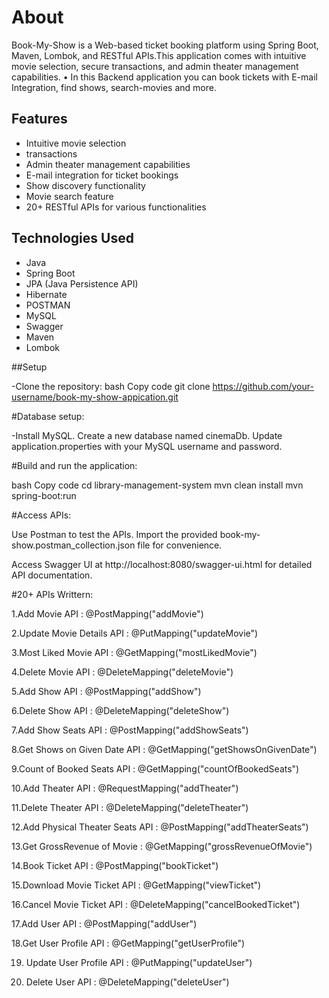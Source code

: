 # About 

Book-My-Show is a Web-based ticket booking platform using Spring Boot, Maven, Lombok, and RESTful APIs.This application comes with intuitive movie selection, secure transactions, and admin theater management capabilities.
• In this Backend application you can book tickets with E-mail Integration, find shows, search-movies and more.

## Features

- Intuitive movie selection
- transactions
- Admin theater management capabilities
- E-mail integration for ticket bookings
- Show discovery functionality
- Movie search feature
- 20+ RESTful APIs for various functionalities

## Technologies Used

- Java
- Spring Boot
- JPA (Java Persistence API)
- Hibernate
- POSTMAN
- MySQL
- Swagger
- Maven
- Lombok

##Setup

-Clone the repository: bash Copy code git clone https://github.com/your-username/book-my-show-appication.git

#Database setup:

-Install MySQL. Create a new database named cinemaDb. Update application.properties with your MySQL username and password.

#Build and run the application:

bash Copy code cd library-management-system mvn clean install mvn spring-boot:run

#Access APIs:

Use Postman to test the APIs. Import the provided book-my-show.postman_collection.json file for convenience.

Access Swagger UI at http://localhost:8080/swagger-ui.html for detailed API documentation.

#20+ APIs Writtern:

1.Add Movie API : @PostMapping("addMovie")

2.Update Movie Details API : @PutMapping("updateMovie")

3.Most Liked Movie API : @GetMapping("mostLikedMovie")
 
4.Delete Movie API : @DeleteMapping("deleteMovie")

5.Add Show API : @PostMapping("addShow")

6.Delete Show API : @DeleteMapping("deleteShow")

7.Add Show Seats API : @PostMapping("addShowSeats")

8.Get Shows on Given Date API : @GetMapping("getShowsOnGivenDate")

9.Count of Booked Seats API : @GetMapping("countOfBookedSeats")

10.Add Theater API : @RequestMapping("addTheater")

11.Delete Theater API : @DeleteMapping("deleteTheater")

12.Add Physical Theater Seats API : @PostMapping("addTheaterSeats")

13.Get GrossRevenue of Movie : @GetMapping("grossRevenueOfMovie")

14.Book Ticket API : @PostMapping("bookTicket")

15.Download Movie Ticket API : @GetMapping("viewTicket")

16.Cancel Movie Ticket API : @DeleteMapping("cancelBookedTicket")

17.Add User API : @PostMapping("addUser")

18.Get User Profile API :  @GetMapping("getUserProfile") 

19. Update User Profile API : @PutMapping("updateUser")

20. Delete User API : @DeleteMapping("deleteUser")



